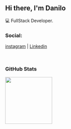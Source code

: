## Hi there, I'm Danilo

💻 FullStack Developer.

### Social:

[instagram][instagram]  |  [Linkedin][linkedin]

<br />

### GitHub Stats
<div align="start" style="display: flex;flex-wrap: nowrap;">
  <img height="150px" src="https://github-readme-stats.vercel.app/api/top-langs/?username=Dangocan&layout=compact&theme=great-gatsby" />
</div>


[instagram]: https://www.instagram.com/danilogcandido/
[linkedin]: https://www.linkedin.com/in/danilo-gomes-candido/
[unect]: https://unect.com.br/

